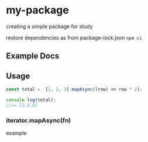 # my-package
creating a simple package for study

restore dependencies as from package-lock.json
`npm ci`

## Example Docs

## Usage

```js
const total =  [1, 2, 3].mapAsync((row) => row * 2);

console.log(total);
//=> [2,4,6]
```

### iterator.mapAsync(fn)

example
